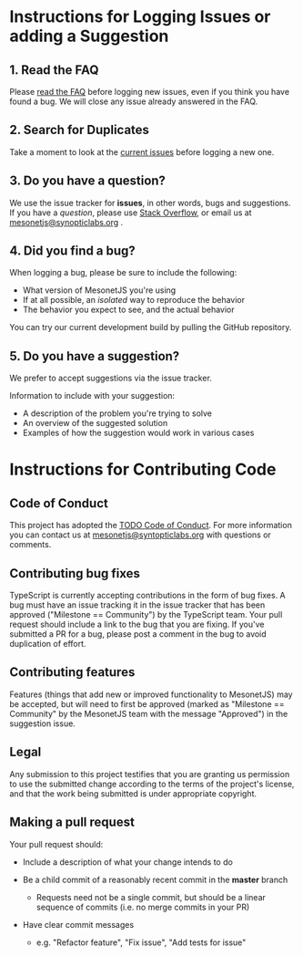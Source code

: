 # Instructions for Logging Issues or adding a Suggestion

## 1\. Read the FAQ

Please [read the FAQ](docs/faq.md) before logging new issues, even if you think you have found a bug. We will close any issue already answered in the FAQ.

## 2\. Search for Duplicates

Take a moment to look at the [current issues](https://github.com/mesowx/MesonetJS/issues?utf8=%E2%9C%93&q=is%3Aissue) before logging a new one.

## 3\. Do you have a question?

We use the issue tracker for __issues__, in other words, bugs and suggestions. If you have a _question_, please use [Stack Overflow](http://stackoverflow.com/questions/tagged/mesonet), or email us at [mesonetjs@synopticlabs.org](mailto:mesonetjs@syntopticlabs.org) .

## 4\. Did you find a bug?

When logging a bug, please be sure to include the following:

- What version of MesonetJS you're using
- If at all possible, an _isolated_ way to reproduce the behavior
- The behavior you expect to see, and the actual behavior

You can try our current development build by pulling the GitHub repository.

## 5\. Do you have a suggestion?

We prefer to accept suggestions via the issue tracker.

Information to include with your suggestion:

- A description of the problem you're trying to solve
- An overview of the suggested solution
- Examples of how the suggestion would work in various cases

# Instructions for Contributing Code

## Code of Conduct

This project has adopted the [TODO Code of Conduct](http://todogroup.org/opencodeofconduct/). For more information you can contact us at [mesonetjs@syntopticlabs.org](mailto:mesonetjs@syntopticlabs.org) with questions or comments.

## Contributing bug fixes

TypeScript is currently accepting contributions in the form of bug fixes. A bug must have an issue tracking it in the issue tracker that has been approved ("Milestone == Community") by the TypeScript team. Your pull request should include a link to the bug that you are fixing. If you've submitted a PR for a bug, please post a comment in the bug to avoid duplication of effort.

## Contributing features

Features (things that add new or improved functionality to MesonetJS) may be accepted, but will need to first be approved (marked as "Milestone == Community" by the MesonetJS team with the message "Approved") in the suggestion issue.

## Legal

Any submission to this project testifies that you are granting us permission to use the submitted change according to the terms of the project's license, and that the work being submitted is under appropriate copyright.

## Making a pull request

Your pull request should:

- Include a description of what your change intends to do
- Be a child commit of a reasonably recent commit in the __master__ branch

  - Requests need not be a single commit, but should be a linear sequence of commits (i.e. no merge commits in your PR)

- Have clear commit messages

  - e.g. "Refactor feature", "Fix issue", "Add tests for issue"
